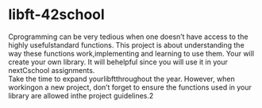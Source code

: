 # libft-42school
Cprogramming can be very tedious when one doesn’t have access to the highly usefulstandard functions. This project is about understanding the way these functions work,implementing and learning to use them. Your will create your own library. It will behelpful since you will use it in your nextCschool assignments.<br>Take the time to expand yourlibftthroughout the year. However, when workingon a new project, don’t forget to ensure the functions used in your library are allowed inthe project guidelines.2

